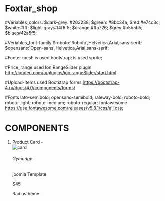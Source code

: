 # Foxtar_shop

#Veriables_colors:
$dark-grey: #263238;
$green: #8bc34a;
$red:#e74c3c;
$white:#fff;
$light-gray:#f4f6f5;
$orange:#ffa726;
$grey:#b5b5b5;
$blue:#42a5f5;

#Veriables_font-family
$roboto:'Roboto',Helvetica,Arial,sans-serif;
$opensans:'Open-sans',Helvetica,Arial,sans-serif;

#Footer
mesh is used bootstrap;
is used sprite;

#Price_range
used Ion.RangeSlider plugin <http://ionden.com/a/plugins/ion.rangeSlider/start.html>

#Upload-items
used Bootstrap forms <https://bootstrap-4.ru/docs/4.0/components/forms/>

#Fonts
lato-semibold;
opensans-semibold;
raleway-bold;
roboto-bold;
roboto-light;
roboto-medium;
roboto-regular;
fontawesome <https://use.fontawesome.com/releases/v5.8.1/css/all.css>;


# COMPONENTS

1. Product Card -
    <div class="product-card">
        <div class="product-card__picture"></div>
        <div class="product-card__label">
            <img src="img/card.png" alt="card">
        </div>
        <div class="product-card__body">
            <div class="product-card__info">
                <h6 class="product__name">
                    Gymedge
                </h6>
                <p class="product__model">
                    joomla Template
                </p>
            </div>
            <div class="product__price">
                <p>$45</p>
            </div>
        </div>
        <div class="seller product-card__seller">
            <div class="seller__info">
                <div class="seller__logo"></div>
                <p class="seller__name">
                    Radiustheme
                </p>
            </div>
            <div class="seller__rating">
                <i class="far fa-star"></i>
                <i class="far fa-star"></i>
                <i class="far fa-star"></i>
                <i class="far fa-star"></i>
                <i class="far fa-star"></i>
            </div>
        </div>
    </div>

